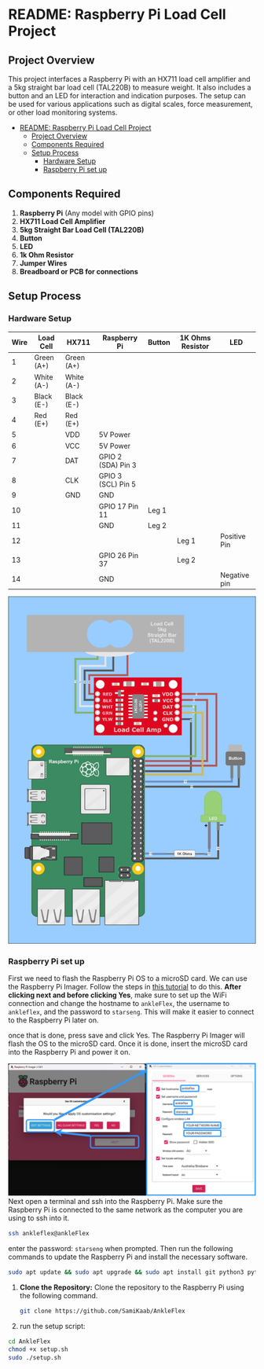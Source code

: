 # README: Raspberry Pi Load Cell Project

## Project Overview

This project interfaces a Raspberry Pi with an HX711 load cell amplifier and a 5kg straight bar load cell (TAL220B) to measure weight. It also includes a button and an LED for interaction and indication purposes. The setup can be used for various applications such as digital scales, force measurement, or other load monitoring systems.


- [README: Raspberry Pi Load Cell Project](#readme-raspberry-pi-load-cell-project)
  - [Project Overview](#project-overview)
  - [Components Required](#components-required)
  - [Setup Process](#setup-process)
    - [Hardware Setup](#hardware-setup)
    - [Raspberry Pi set up](#raspberry-pi-set-up)


## Components Required

1. **Raspberry Pi** (Any model with GPIO pins)
2. **HX711 Load Cell Amplifier**
3. **5kg Straight Bar Load Cell (TAL220B)**
4. **Button**
5. **LED**
6. **1k Ohm Resistor**
7. **Jumper Wires**
8. **Breadboard or PCB for connections**


## Setup Process

### Hardware Setup

| Wire | Load Cell | HX711 | Raspberry Pi | Button | 1K Ohms Resistor | LED |
|------|-----------|-------|--------------|--------|------------------|-----|
| 1    | Green (A+) | Green (A+) |              |        |                  |     |
| 2    | White (A-) | White (A-) |              |        |                  |     |
| 3    | Black (E-) | Black (E-) |              |        |                  |     |
| 4    | Red (E+)   | Red (E+)   |              |        |                  |     |
| 5    |            | VDD   | 5V Power     |        |                  |     |
| 6    |            | VCC   | 5V Power     |        |                  |     |
| 7    |            | DAT   | GPIO 2 (SDA) Pin 3 |        |                  |     |
| 8    |            | CLK   | GPIO 3 (SCL) Pin 5 |        |                  |     |
| 9    |            | GND   | GND          |        |                  |     |
| 10   |            |       | GPIO 17 Pin 11 | Leg 1  |                  |     |
| 11   |            |       | GND          | Leg 2  |                  |     |
| 12   |            |       |              |        | Leg 1            | Positive Pin |
| 13   |            |       | GPIO 26 Pin 37 |        | Leg 2            |     |
| 14   |            |       | GND          |        |                  | Negative pin |

<!-- include Doc/wiring_diagram.png -->
![Wiring Diagram](Doc/wiring_diagram.png)

### Raspberry Pi set up
First we need to flash the Raspberry Pi OS to a microSD card. We can use the Raspberry Pi Imager. Follow the steps in [this tutorial](https://projects.raspberrypi.org/en/projects/raspberry-pi-setting-up/2) to do this. 
**After clicking next and before clicking Yes**, make sure to set up the WiFi connection and change the hostname to `ankleFlex`, the username to `ankleflex`, and the password to `starseng`. This will make it easier to connect to the Raspberry Pi later on. 

once that is done, press save and click Yes. The Raspberry Pi Imager will flash the OS to the microSD card. Once it is done, insert the microSD card into the Raspberry Pi and power it on.

![Raspberry Pi Settings](Doc/raspberry_pi_settings.png)
Next open a terminal and ssh into the Raspberry Pi. 
Make sure the Raspberry Pi is connected to the same network as the computer you are using to ssh into it. 
```bash
ssh ankleflex@ankleFlex
```
enter the password: `starseng` when prompted.
Then run the following commands to update the Raspberry Pi and install the necessary software.
```bash
sudo apt update && sudo apt upgrade && sudo apt install git python3 python3-venv python3-pip
```

1. **Clone the Repository:**
   Clone the repository to the Raspberry Pi using the following command.
   ```bash
   git clone https://github.com/SamiKaab/AnkleFlex
   ```
2. run the setup script:
```bash
cd AnkleFlex
chmod +x setup.sh
sudo ./setup.sh
```
